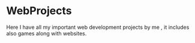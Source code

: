 # WebProjects
Here I have all my important web development projects by me , it includes also games along with websites.
